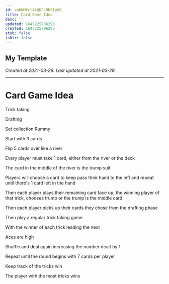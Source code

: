 ```yaml
---
id: vabNMfclAtQDFLRb5IaSO
title: Card Game Idea
desc: ''
updated: 1645225706293
created: 1645225706293
stub: false
isDir: false
---
```

My Template
---

_Created at 2021-03-29._
_Last updated at 2021-03-29._




---

# Card Game Idea


Trick taking

Drafting

Set collection Rummy

Start with 3 cards

Flip 5 cards over like a river

Every player must take 1 card, either from the river or the deck

The card in the middle of the river is the trump suit

Players will choose a card to keep pass their hand to the left and repeat until there's 1 card left in the hand

Then each player plays their remaining card face up, the winning player of that trick, chooses trump or the trump is the middle card

Then each player picks up their cards they chose from the drafting phase

Then play a regular trick taking game

With the winner of each trick leading the next

Aces are high

Shuffle and deal again increasing the number dealt by 1

Repeat until the round begins with 7 cards per player

Keep track of the tricks win

The player with the most tricks wins

